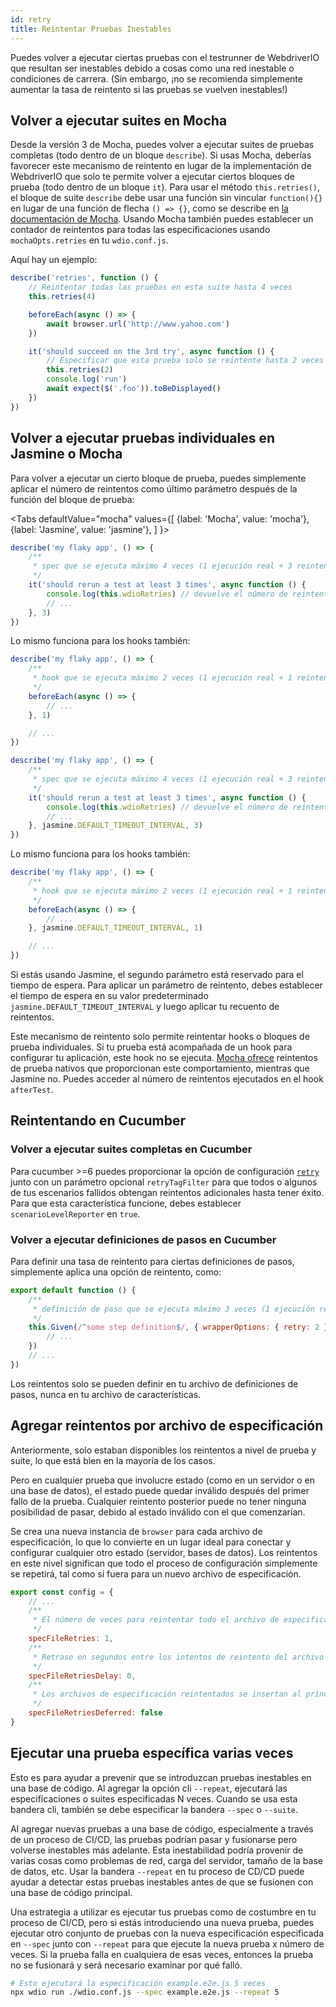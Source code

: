 ```yaml
---
id: retry
title: Reintentar Pruebas Inestables
---
```


Puedes volver a ejecutar ciertas pruebas con el testrunner de WebdriverIO que resultan ser inestables debido a cosas como una red inestable o condiciones de carrera. (Sin embargo, ¡no se recomienda simplemente aumentar la tasa de reintento si las pruebas se vuelven inestables!)

## Volver a ejecutar suites en Mocha

Desde la versión 3 de Mocha, puedes volver a ejecutar suites de pruebas completas (todo dentro de un bloque `describe`). Si usas Mocha, deberías favorecer este mecanismo de reintento en lugar de la implementación de WebdriverIO que solo te permite volver a ejecutar ciertos bloques de prueba (todo dentro de un bloque `it`). Para usar el método `this.retries()`, el bloque de suite `describe` debe usar una función sin vincular `function(){}` en lugar de una función de flecha `() => {}`, como se describe en [la documentación de Mocha](https://mochajs.org/#arrow-functions). Usando Mocha también puedes establecer un contador de reintentos para todas las especificaciones usando `mochaOpts.retries` en tu `wdio.conf.js`.

Aquí hay un ejemplo:

```js
describe('retries', function () {
    // Reintentar todas las pruebas en esta suite hasta 4 veces
    this.retries(4)

    beforeEach(async () => {
        await browser.url('http://www.yahoo.com')
    })

    it('should succeed on the 3rd try', async function () {
        // Especificar que esta prueba solo se reintente hasta 2 veces
        this.retries(2)
        console.log('run')
        await expect($('.foo')).toBeDisplayed()
    })
})
```

## Volver a ejecutar pruebas individuales en Jasmine o Mocha

Para volver a ejecutar un cierto bloque de prueba, puedes simplemente aplicar el número de reintentos como último parámetro después de la función del bloque de prueba:

<Tabs
  defaultValue="mocha"
  values={[
    {label: 'Mocha', value: 'mocha'},
    {label: 'Jasmine', value: 'jasmine'},
  ]
}>
<TabItem value="mocha">

```js
describe('my flaky app', () => {
    /**
     * spec que se ejecuta máximo 4 veces (1 ejecución real + 3 reintentos)
     */
    it('should rerun a test at least 3 times', async function () {
        console.log(this.wdioRetries) // devuelve el número de reintentos
        // ...
    }, 3)
})
```

Lo mismo funciona para los hooks también:

```js
describe('my flaky app', () => {
    /**
     * hook que se ejecuta máximo 2 veces (1 ejecución real + 1 reintento)
     */
    beforeEach(async () => {
        // ...
    }, 1)

    // ...
})
```

</TabItem>
<TabItem value="jasmine">

```js
describe('my flaky app', () => {
    /**
     * spec que se ejecuta máximo 4 veces (1 ejecución real + 3 reintentos)
     */
    it('should rerun a test at least 3 times', async function () {
        console.log(this.wdioRetries) // devuelve el número de reintentos
        // ...
    }, jasmine.DEFAULT_TIMEOUT_INTERVAL, 3)
})
```

Lo mismo funciona para los hooks también:

```js
describe('my flaky app', () => {
    /**
     * hook que se ejecuta máximo 2 veces (1 ejecución real + 1 reintento)
     */
    beforeEach(async () => {
        // ...
    }, jasmine.DEFAULT_TIMEOUT_INTERVAL, 1)

    // ...
})
```

Si estás usando Jasmine, el segundo parámetro está reservado para el tiempo de espera. Para aplicar un parámetro de reintento, debes establecer el tiempo de espera en su valor predeterminado `jasmine.DEFAULT_TIMEOUT_INTERVAL` y luego aplicar tu recuento de reintentos.

</TabItem>
</Tabs>

Este mecanismo de reintento solo permite reintentar hooks o bloques de prueba individuales. Si tu prueba está acompañada de un hook para configurar tu aplicación, este hook no se ejecuta. [Mocha ofrece](https://mochajs.org/#retry-tests) reintentos de prueba nativos que proporcionan este comportamiento, mientras que Jasmine no. Puedes acceder al número de reintentos ejecutados en el hook `afterTest`.

## Reintentando en Cucumber

### Volver a ejecutar suites completas en Cucumber

Para cucumber >=6 puedes proporcionar la opción de configuración [`retry`](https://github.com/cucumber/cucumber-js/blob/master/docs/cli.md#retry-failing-tests) junto con un parámetro opcional `retryTagFilter` para que todos o algunos de tus escenarios fallidos obtengan reintentos adicionales hasta tener éxito. Para que esta característica funcione, debes establecer `scenarioLevelReporter` en `true`.

### Volver a ejecutar definiciones de pasos en Cucumber

Para definir una tasa de reintento para ciertas definiciones de pasos, simplemente aplica una opción de reintento, como:

```js
export default function () {
    /**
     * definición de paso que se ejecuta máximo 3 veces (1 ejecución real + 2 reintentos)
     */
    this.Given(/^some step definition$/, { wrapperOptions: { retry: 2 } }, async () => {
        // ...
    })
    // ...
})
```

Los reintentos solo se pueden definir en tu archivo de definiciones de pasos, nunca en tu archivo de características.

## Agregar reintentos por archivo de especificación

Anteriormente, solo estaban disponibles los reintentos a nivel de prueba y suite, lo que está bien en la mayoría de los casos.

Pero en cualquier prueba que involucre estado (como en un servidor o en una base de datos), el estado puede quedar inválido después del primer fallo de la prueba. Cualquier reintento posterior puede no tener ninguna posibilidad de pasar, debido al estado inválido con el que comenzarían.

Se crea una nueva instancia de `browser` para cada archivo de especificación, lo que lo convierte en un lugar ideal para conectar y configurar cualquier otro estado (servidor, bases de datos). Los reintentos en este nivel significan que todo el proceso de configuración simplemente se repetirá, tal como si fuera para un nuevo archivo de especificación.

```js title="wdio.conf.js"
export const config = {
    // ...
    /**
     * El número de veces para reintentar todo el archivo de especificación cuando falla en su totalidad
     */
    specFileRetries: 1,
    /**
     * Retraso en segundos entre los intentos de reintento del archivo de especificación
     */
    specFileRetriesDelay: 0,
    /**
     * Los archivos de especificación reintentados se insertan al principio de la cola y se reintentan inmediatamente
     */
    specFileRetriesDeferred: false
}
```

## Ejecutar una prueba específica varias veces

Esto es para ayudar a prevenir que se introduzcan pruebas inestables en una base de código. Al agregar la opción cli `--repeat`, ejecutará las especificaciones o suites especificadas N veces. Cuando se usa esta bandera cli, también se debe especificar la bandera `--spec` o `--suite`.

Al agregar nuevas pruebas a una base de código, especialmente a través de un proceso de CI/CD, las pruebas podrían pasar y fusionarse pero volverse inestables más adelante. Esta inestabilidad podría provenir de varias cosas como problemas de red, carga del servidor, tamaño de la base de datos, etc. Usar la bandera `--repeat` en tu proceso de CD/CD puede ayudar a detectar estas pruebas inestables antes de que se fusionen con una base de código principal.

Una estrategia a utilizar es ejecutar tus pruebas como de costumbre en tu proceso de CI/CD, pero si estás introduciendo una nueva prueba, puedes ejecutar otro conjunto de pruebas con la nueva especificación especificada en `--spec` junto con `--repeat` para que ejecute la nueva prueba x número de veces. Si la prueba falla en cualquiera de esas veces, entonces la prueba no se fusionará y será necesario examinar por qué falló.

```sh
# Esto ejecutará la especificación example.e2e.js 5 veces
npx wdio run ./wdio.conf.js --spec example.e2e.js --repeat 5
```